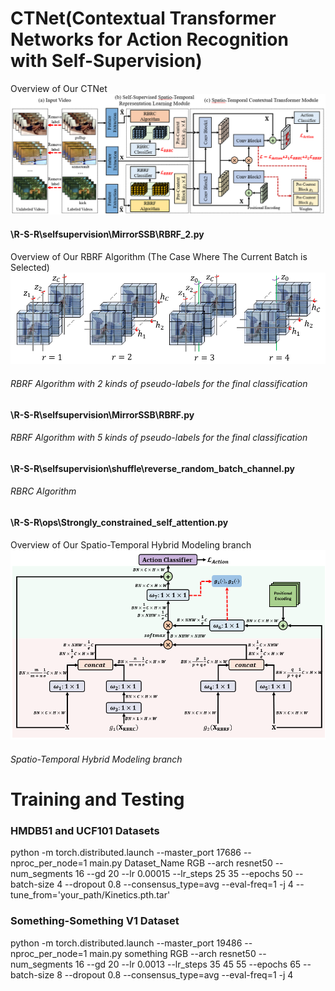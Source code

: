 # CTNet(Contextual Transformer Networks for Action Recognition with Self-Supervision)
Overview of Our CTNet
![Overview of Our CTNet](https://github.com/ICME2022/CTNet/blob/main/CTNet.PNG)
#### \R-S-R\selfsupervision\MirrorSSB\RBRF_2.py
Overview of Our RBRF Algorithm (The Case Where The Current Batch is Selected)
![Overview of Our RBRF Algorithm in Self-Supervised Spatial Representation Learning Module(The Case Where The Current Batch is Selected)](https://github.com/ZhangHerman/R-S-R/blob/main/RBRF.PNG)
###### RBRF Algorithm with 2 kinds of pseudo-labels for the final classification
#### \R-S-R\selfsupervision\MirrorSSB\RBRF.py
###### RBRF Algorithm with 5 kinds of pseudo-labels for the final classification
#### \R-S-R\selfsupervision\shuffle\reverse_random_batch_channel.py
###### RBRC Algorithm
#### \R-S-R\ops\Strongly_constrained_self_attention.py
Overview of Our Spatio-Temporal Hybrid Modeling branch
![Overview of Our Spatio-Temporal Contextual Transformer Module](https://github.com/ZhangHerman/R-S-R/blob/main/STHM.PNG)
###### Spatio-Temporal Hybrid Modeling branch

# Training and Testing

### HMDB51 and UCF101 Datasets

python -m torch.distributed.launch --master_port 17686  --nproc_per_node=1 main.py Dataset_Name RGB --arch resnet50  --num_segments 16 --gd 20 --lr 0.00015 --lr_steps 25 35 --epochs 50 --batch-size 4 --dropout 0.8 --consensus_type=avg --eval-freq=1 -j 4 --tune_from='your_path/Kinetics.pth.tar'

### Something-Something V1 Dataset

python -m torch.distributed.launch --master_port 19486  --nproc_per_node=1 main.py something RGB --arch resnet50  --num_segments 16 --gd 20 --lr 0.0013 --lr_steps 35 45 55 --epochs 65 --batch-size 8 --dropout 0.8 --consensus_type=avg --eval-freq=1 -j 4
